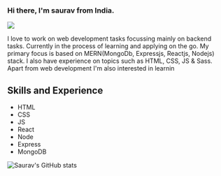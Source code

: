 ### Hi there, I'm saurav from India. 
![](https://komarev.com/ghpvc/?username=sauravrajleaf)

I love to work on web development tasks focussing mainly on backend tasks. Currently in the process of learning and applying on the go. My primary focus is based on MERN(MongoDb, Expressjs, Reactjs, Nodejs) stack. I also have experience on topics such as HTML, CSS, JS & Sass. Apart from web development I'm also interested in learnin

## Skills and Experience 
* HTML
* CSS
* JS
* React
* Node
* Express
* MongoDB

![Saurav's GitHub stats](https://github-readme-stats.vercel.app/api?username=sauravrajleaf&theme=radical&show_icons=true)


